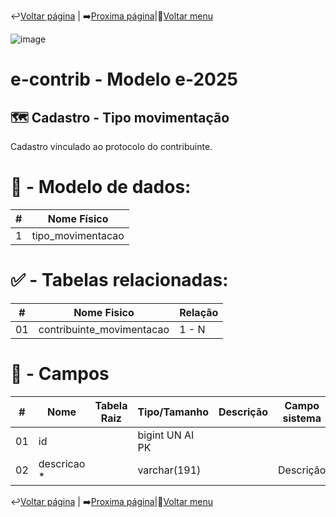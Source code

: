 ↩️[Voltar página](https://github.com/VenturaCerqueira/Documento_gestao_tributaria/blob/main/Cadastro/12%20-%20veiculo.md) | ➡️[Proxima página](https://github.com/VenturaCerqueira/Documento_gestao_tributaria/blob/main/Cadastro/15%20-%20banco.md)|🔢[Voltar menu](https://github.com/VenturaCerqueira/Documento_gestao_tributaria) 

![image](https://github.com/user-attachments/assets/04662de1-1516-48d7-bb8c-50b38989e58b)
# e-contrib - Modelo e-2025 
## 🗺️ Cadastro - Tipo movimentação
Cadastro vinculado ao protocolo do contribuinte.  

# 🎲 - Modelo de dados:
 **\#**  |**Nome Físico**               |
---------|------------------------------|
1        | tipo_movimentacao            |

#
#   ✅ - Tabelas relacionadas:
 **\#**  |**Nome Fisico**               |   **Relação** |
---------|------------------------------|---------------|      
01       | contribuinte_movimentacao    |    1 - N      |
#
# 🔢 - Campos
 **\#**  | **Nome**                     | **Tabela Raiz**         | **Tipo/Tamanho**        | **Descrição**                                                                           | **Campo sistema**                      |
---------|------------------------------|-------------------------|-------------------------|-----------------------------------------------------------------------------------------|----------------------------------------|
01       | id                           |                         | bigint UN AI PK         |                                                                                         |                                        |
02       | descricao *                  |                         | varchar(191)            |                                                                                         | Descrição                              |

↩️[Voltar página](https://github.com/VenturaCerqueira/Documento_gestao_tributaria/blob/main/Cadastro/12%20-%20veiculo.md) | ➡️[Proxima página](https://github.com/VenturaCerqueira/Documento_gestao_tributaria/blob/main/Cadastro/15%20-%20banco.md)|🔢[Voltar menu](https://github.com/VenturaCerqueira/Documento_gestao_tributaria) 
